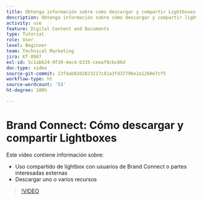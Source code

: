 ```yaml
---
title: Obtenga información sobre cómo descargar y compartir Lightboxes
description: Obtenga información sobre cómo descargar y compartir lightboxes y recursos en Brand Connect de [!UICONTROL DAM de Workfront].
activity: use
feature: Digital Content and Documents
type: Tutorial
role: User
level: Beginner
team: Technical Marketing
jira: KT-8987
exl-id: 5c1ab624-9f20-4ec4-b335-ceeaf9cbc86d
doc-type: video
source-git-commit: 23f4ab82d2823217c81a3fd37796e2a1260e7cf5
workflow-type: ht
source-wordcount: '53'
ht-degree: 100%

---
```


# Brand Connect: Cómo descargar y compartir Lightboxes

Este vídeo contiene información sobre:

* Uso compartido de lightbox con usuarios de Brand Connect o partes interesadas externas
* Descargar uno o varios recursos

>[!VIDEO](https://video.tv.adobe.com/v/335249/?quality=12&learn=on)
